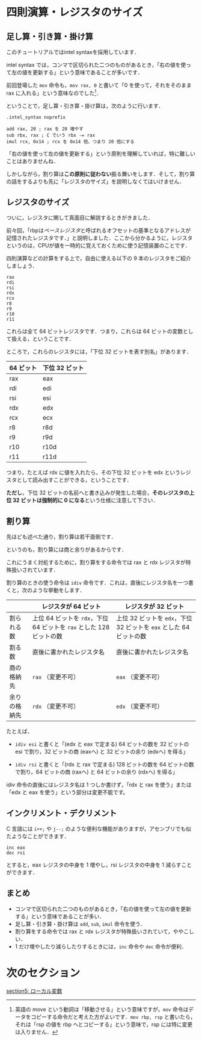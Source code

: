 # 四則演算・レジスタのサイズ

## 足し算・引き算・掛け算

このチュートリアルではintel syntaxを採用しています．

intel syntax では，コンマで区切られた二つのものがあるとき，「右の値を使って左の値を更新する」という意味であることが多いです．

前回登場した `mov` 命令も，`mov rax, 0` と書いて「0 を使って，それをそのまま rax に入れる」という意味なのでした[^1]．

[^1]: 英語の move という動詞は「移動させる」という意味ですが，`mov` 命令はデータをコピーする命令だと考えた方がよいです．`mov rbp, rsp` と書いたら，それは「rsp の値を rbp へとコピーする」という意味で，rsp には特に変更は入りません．

ということで，足し算・引き算・掛け算は，次のように行います．

```
.intel_syntax noprefix

add rax, 20 ; rax を 20 増やす
sub rbx, rax ; C でいう rbx -= rax
imul rcx, 0x14 ; rcx を 0x14 倍，つまり 20 倍にする 
```

「右の値を使って左の値を更新する」という原則を理解していれば，特に難しいことはありませんね．

しかしながら，割り算は**この原則に従わない**振る舞いをします．そして，割り算の話をするよりも先に「レジスタのサイズ」を説明しなくてはいけません．

## レジスタのサイズ

ついに，レジスタに関して真面目に解説するときがきました．

前々回，「rbpは*ベースレジスタ*と呼ばれるオフセットの基準となるアドレスが記憶されたレジスタです．」と説明しました．ここから分かるように，レジスタというのは，CPUが値を一時的に覚えておくために使う記憶装置のことです．

四則演算などの計算をする上で，自由に使える以下の 9 本のレジスタをご紹介しましょう．

```
rax
rdi
rsi
rdx
rcx
r8
r9
r10
r11
```

これらは全て 64 ビットレジスタです．つまり，これらは 64 ビットの変数として扱える，ということです．

ところで，これらのレジスタには，「下位 32 ビットを表す別名」があります．

| 64 ビット | 下位 32 ビット |
|-----------|--------------|
| rax | eax | 
| rdi | edi | 
| rsi | esi | 
| rdx | edx | 
| rcx | ecx | 
| r8  | r8d | 
| r9  | r9d | 
| r10 | r10d | 
| r11 | r11d | 

つまり，たとえば rdx に値を入れたら，その下位 32 ビットを edx というレジスタとして読み出すことができる，ということです．

**ただし**，下位 32 ビットの名前へと書き込みが発生した場合，**そのレジスタの上位 32 ビットは強制的に 0 になる**という仕様に注意して下さい．


## 割り算

先ほども述べた通り，割り算は若干面倒です．

というのも，割り算には商と余りがあるからです．

これにうまく対処するために，割り算をする命令では rax と rdx レジスタが特殊扱いされています．

割り算のときの使う命令は `idiv` 命令です．これは，直後にレジスタ名を一つ書くと，次のような挙動をします．

|    | レジスタが 64 ビット | レジスタが 32 ビット |
|----|---------------------|--------------------|
| 割られる数 | 上位 64 ビットを `rdx`，下位 64 ビットを `rax` とした 128 ビットの数 | 上位 32 ビットを `edx`，下位 32 ビットを `eax` とした 64 ビットの数 |
| 割る数 | 直後に書かれたレジスタ名 | 直後に書かれたレジスタ名 |
| 商の格納先 | `rax` （変更不可） | `eax` （変更不可） |
| 余りの格納先 | `rdx` （変更不可） | `edx` （変更不可） |


たとえば、

- `idiv esi` と書くと「(edx と eax で定まる) 64 ビットの数を 32 ビットの esi で割り，32 ビットの商 (eaxへ) と 32 ビットの余り (edxへ) を得る」

- `idiv rsi` と書くと「(rdx と rax で定まる) 128 ビットの数を 64 ビットの数で割り，64 ビットの商 (raxへ) と 64 ビットの余り (rdxへ) を得る」

idiv 命令の直後にはレジスタ名は 1 つしか書けず，「rdx と rax を使う」または「edx と eax を使う」という部分は変更不能です。

## インクリメント・デクリメント

C 言語には `i++;` や `j--;` のような便利な機能がありますが，アセンブリでも似たようなことができます．

```
inc eax
dec rsi
```

とすると，eax レジスタの中身を 1 増やし，rsi レジスタの中身を 1 減らすことができます．

## まとめ
- コンマで区切られた二つのものがあるとき，「右の値を使って左の値を更新する」という意味であることが多い．
- 足し算・引き算・掛け算は `add`, `sub`, `imul` 命令を使う．
- 割り算をする命令では rax と rdx レジスタが特殊扱いされていて，ややこしい．
- 1 だけ増やしたり減らしたりするときには，`inc` 命令や `dec` 命令が便利．

# 次のセクション
[section5: ローカル変数](/sections/section5_LocalVariable.md)
